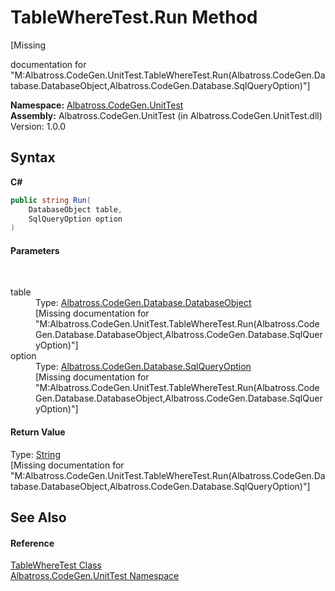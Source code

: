 # TableWhereTest.Run Method 
 

\[Missing <summary> documentation for "M:Albatross.CodeGen.UnitTest.TableWhereTest.Run(Albatross.CodeGen.Database.DatabaseObject,Albatross.CodeGen.Database.SqlQueryOption)"\]

**Namespace:**&nbsp;<a href="56BAD780.md">Albatross.CodeGen.UnitTest</a><br />**Assembly:**&nbsp;Albatross.CodeGen.UnitTest (in Albatross.CodeGen.UnitTest.dll) Version: 1.0.0

## Syntax

**C#**<br />
``` C#
public string Run(
	DatabaseObject table,
	SqlQueryOption option
)
```


#### Parameters
&nbsp;<dl><dt>table</dt><dd>Type: <a href="69114895.md">Albatross.CodeGen.Database.DatabaseObject</a><br />\[Missing <param name="table"/> documentation for "M:Albatross.CodeGen.UnitTest.TableWhereTest.Run(Albatross.CodeGen.Database.DatabaseObject,Albatross.CodeGen.Database.SqlQueryOption)"\]</dd><dt>option</dt><dd>Type: <a href="922949C4.md">Albatross.CodeGen.Database.SqlQueryOption</a><br />\[Missing <param name="option"/> documentation for "M:Albatross.CodeGen.UnitTest.TableWhereTest.Run(Albatross.CodeGen.Database.DatabaseObject,Albatross.CodeGen.Database.SqlQueryOption)"\]</dd></dl>

#### Return Value
Type: <a href="http://msdn2.microsoft.com/en-us/library/s1wwdcbf" target="_blank">String</a><br />\[Missing <returns> documentation for "M:Albatross.CodeGen.UnitTest.TableWhereTest.Run(Albatross.CodeGen.Database.DatabaseObject,Albatross.CodeGen.Database.SqlQueryOption)"\]

## See Also


#### Reference
<a href="6BB43CEC.md">TableWhereTest Class</a><br /><a href="56BAD780.md">Albatross.CodeGen.UnitTest Namespace</a><br />